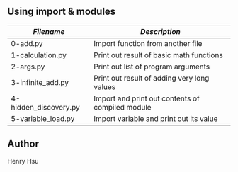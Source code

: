 ## Using import & modules

|      *Filename*      |            *Description*                        |
|----------------------|-------------------------------------------------|
| 0-add.py             | Import function from another file               |
| 1-calculation.py     | Print out result of basic math functions        |
| 2-args.py            | Print out list of program arguments             |
| 3-infinite_add.py    | Print out result of adding very long values     |
| 4-hidden_discovery.py| Import and print out contents of compiled module|
| 5-variable_load.py   | Import variable and print out its value         |


## Author
Henry Hsu

